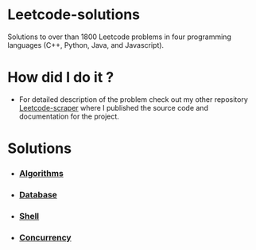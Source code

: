 # Leetcode-solutions
Solutions to over than 1800 Leetcode problems in four programming languages (C++, Python, Java, and Javascript).
# How did I do it ? #
  - For detailed description of the problem check out my other repository [Leetcode-scraper](https://github.com/AnasImloul/Leetcode-solutions/) where I published the source code and documentation for the project.
# Solutions
- ### [Algorithms](https://github.com/AnasImloul/Leetcode-solutions/tree/main/algorithms#Algorithms-solutions) ###
- ### [Database](https://github.com/AnasImloul/Leetcode-solutions/tree/main/database#Database-solutions) ###
- ### [Shell](https://github.com/AnasImloul/Leetcode-solutions/tree/main/shell#Shell-solutions) ###
- ### [Concurrency](https://github.com/AnasImloul/Leetcode-solutions/tree/main/concurrency#Concurrency-solutions) ###